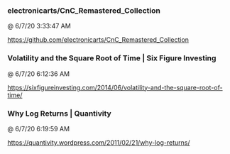 ﻿

### electronicarts/CnC_Remastered_Collection
@ 6/7/20 3:33:47 AM

https://github.com/electronicarts/CnC_Remastered_Collection



### Volatility and the Square Root of Time | Six Figure Investing
@ 6/7/20 6:12:36 AM

https://sixfigureinvesting.com/2014/06/volatility-and-the-square-root-of-time/



### Why Log Returns | Quantivity
@ 6/7/20 6:19:59 AM

https://quantivity.wordpress.com/2011/02/21/why-log-returns/

